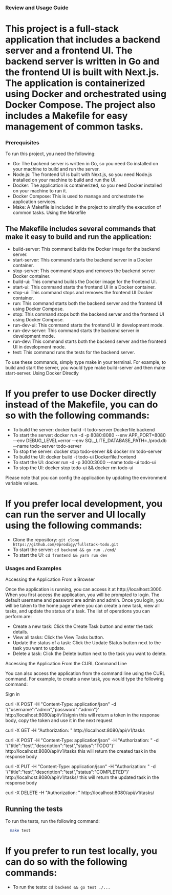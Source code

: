 ### Review and Usage Guide

# This project is a full-stack application that includes a backend server and a frontend UI. The backend server is written in Go and the frontend UI is built with Next.js. The application is containerized using Docker and orchestrated using Docker Compose. The project also includes a Makefile for easy management of common tasks.

### Prerequisites

To run this project, you need the following:

- Go: The backend server is written in Go, so you need Go installed on your machine to build and run the server.
- Node.js: The frontend UI is built with Next.js, so you need Node.js installed on your machine to build and run the UI.
- Docker: The application is containerized, so you need Docker installed on your machine to run it.
- Docker Compose: This is used to manage and orchestrate the application services.
- Make: A Makefile is included in the project to simplify the execution of common tasks.
  Using the Makefile

## The Makefile includes several commands that make it easy to build and run the application:

- build-server: This command builds the Docker image for the backend server.
- start-server: This command starts the backend server in a Docker container.
- stop-server: This command stops and removes the backend server Docker container.
- build-ui: This command builds the Docker image for the frontend UI.
- start-ui: This command starts the frontend UI in a Docker container.
- stop-ui: This command stops and removes the frontend UI Docker container.
- run: This command starts both the backend server and the frontend UI using Docker Compose.
- stop: This command stops both the backend server and the frontend UI using Docker Compose.
- run-dev-ui: This command starts the frontend UI in development mode.
- run-dev-server: This command starts the backend server in development mode.
- run-dev: This command starts both the backend server and the frontend UI in development mode.
- test: This command runs the tests for the backend server.

To use these commands, simply type make <command> in your terminal. For example, to build and start the server, you would type make build-server and then make start-server.
Using Docker Directly

# If you prefer to use Docker directly instead of the Makefile, you can do so with the following commands:

- To build the server: docker build -t todo-server Dockerfile.backend
- To start the server: docker run -d -p 8080:8080 --env APP_PORT=8080 --env DEBUG_LEVEL=error --env SQL_LITE_DATABASE_PATH=./prod.db --name todo-server todo-server
- To stop the server: docker stop todo-server && docker rm todo-server
- To build the UI: docker build -t todo-ui Dockerfile.frontend
- To start the UI: docker run -d -p 3000:3000 --name todo-ui todo-ui
- To stop the UI: docker stop todo-ui && docker rm todo-ui

Please note that you can config the application by updating the environment variable values.

# If you prefer local development, you can run the server and UI locally using the following commands:

- Clone the repository: `git clone https://github.com/0prodigy/fullstack-todo.git`
- To start the server: `cd backend && go run ./cmd/`
- To start the UI: `cd frontend && yarn run dev`

### Usages and Examples

Accessing the Application From a Browser

Once the application is running, you can access it at http://localhost:3000.
When you first access the application, you will be prompted to login. The default username and password are admin and admin.
Once you login, you will be taken to the home page where you can create a new task, view all tasks, and update the status of a task.
The list of operations you can perform are:

- Create a new task: Click the Create Task button and enter the task details.
- View all tasks: Click the View Tasks button.
- Update the status of a task: Click the Update Status button next to the task you want to update.
- Delete a task: Click the Delete button next to the task you want to delete.

Accessing the Application From the CURL Command Line

You can also access the application from the command line using the CURL command. For example, to create a new task, you would type the following command:

Sign in

curl -X POST -H "Content-Type: application/json" -d '{"username":"admin","password":"admin"}' http://localhost:8080/api/v1/signin
this will return a token in the response body, copy the token and use it in the next request

curl -X GET -H "Authorization: <token>" http://localhost:8080/api/v1/tasks

curl -X POST -H "Content-Type: application/json" -H "Authorization: <token>" -d '{"title":"test","description":"test","status":"TODO"}' http://localhost:8080/api/v1/tasks
this will return the created task in the response body

curl -X PUT -H "Content-Type: application/json" -H "Authorization: <token>" -d '{"title":"test","description":"test","status":"COMPLETED"}' http://localhost:8080/api/v1/tasks/<id>
this will return the updated task in the response body

curl -X DELETE -H "Authorization: <token>" http://localhost:8080/api/v1/tasks/<id>

## Running the tests

To run the tests, run the following command:

```bash
  make test
```

# If you prefer to run test locally, you can do so with the following commands:

- To run the tests: `cd backend && go test ./...`
